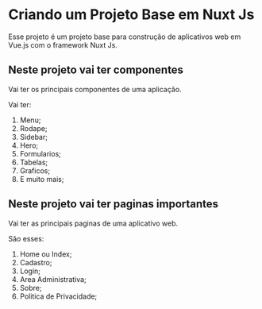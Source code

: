 # Criando um Projeto Base em Nuxt Js

Esse projeto é um projeto base para construção de aplicativos web em Vue.js com o framework Nuxt Js.

## Neste projeto vai ter componentes

Vai ter os principais componentes de uma aplicação.

Vai ter:

1. Menu;
2. Rodape;
3. Sidebar;
4. Hero;
5. Formularios;
6. Tabelas;
7. Graficos;
8. E muito mais;

## Neste projeto vai ter paginas importantes

Vai ter as principais paginas de uma aplicativo web.

São esses:

1. Home ou Index;
2. Cadastro;
3. Login;
4. Area Administrativa;
5. Sobre;
6. Politica de Privacidade;
